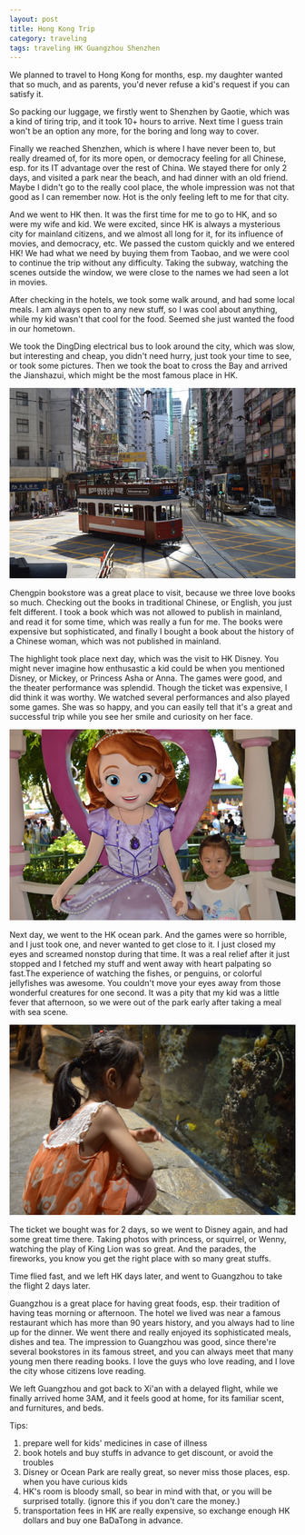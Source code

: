 ```yaml
---
layout: post
title: Hong Kong Trip
category: traveling
tags: traveling HK Guangzhou Shenzhen
---
```


We planned to travel to Hong Kong for months, esp. my daughter wanted that so much, and as parents, you'd never refuse a kid's request if you can satisfy it. 

So packing our luggage, we firstly went to Shenzhen by Gaotie, which was a kind of tiring trip, and it took 10+ hours to arrive. Next time I guess train won't be an option any more, for the boring and long way to cover.

Finally we reached Shenzhen, which is where I have never been to, but really dreamed of, for its more open, or democracy feeling for all Chinese, esp. for its IT advantage over the rest of China. We stayed there for only 2 days, and visited a park near the beach, and had dinner with an old friend. Maybe I didn't go to the really cool place, the whole impression was not that good as I can remember now. Hot is the only feeling left to me for that city.

And we went to HK then. It was the first time for me to go to HK, and so were my wife and kid. We were excited, since HK is always a mysterious city for mainland citizens, and we almost all long for it, for its influence of movies, and democracy, etc. We passed the custom quickly and we entered HK! We had what we need by buying them from Taobao, and we were cool to continue the trip without any difficulty. Taking the subway, watching the scenes outside the window, we were close to the names we had seen a lot in movies.

After checking in the hotels, we took some walk around, and had some local meals. I am always open to any new stuff, so I was cool about anything, while my kid wasn't that cool for the food. Seemed she just wanted the food in our hometown.

We took the DingDing electrical bus to look around the city, which was slow, but interesting and cheap, you didn't need hurry, just took your time to see, or took some pictures. Then we took the boat to cross the Bay and arrived the Jianshazui, which might be the most famous place in HK.

![Dingding](/assets/images/hk1.jpg)

Chengpin bookstore was a great place to visit, because we three love books so much. Checking out the books in traditional Chinese, or English, you just felt different. I took a book which was not allowed to publish in mainland, and read it for some time, which was really a fun for me. The books were expensive but sophisticated, and finally I bought a book about the history of a Chinese woman, which was not published in mainland.

The highlight took place next day, which was the visit to HK Disney. You might never imagine how enthusastic a kid could be when you mentioned Disney, or Mickey, or Princess Asha or Anna. The games were good, and the theater performance was splendid. Though the ticket was expensive, I did think it was worthy. We watched several performances and also played some games. She was so happy, and you can easily tell that it's a great and successful trip while you see her smile and curiosity on her face. 

![disney](/assets/images/hk3.jpg)

Next day, we went to the HK ocean park. And the games were so horrible, and I just took one, and never wanted to get close to it. I just closed my eyes and screamed nonstop during that time. It was a real relief after it just stopped and I fetched my stuff and went away with heart palpating so fast.The experience of watching the fishes, or penguins, or colorful jellyfishes was awesome. You couldn't move your eyes away from those wonderful creatures for one second. It was a pity that my kid was a little fever that afternoon, so we were out of the park early after taking a meal with sea scene.

![ocean](/assets/images/hk2.jpg)

The ticket we bought was for 2 days, so we went to Disney again, and had some great time there. Taking photos with princess, or squirrel, or Wenny, watching the play of King Lion was so great. And the parades, the fireworks, you know you get the right place with so many great stuffs.


Time flied fast, and we left HK days later, and went to Guangzhou to take the flight 2 days later. 

Guangzhou is a great place for having great foods, esp. their tradition of having teas morning or afternoon. The hotel we lived was near a famous restaurant which has more than 90 years history, and you always had to line up for the dinner. We went there and really enjoyed its sophisticated meals, dishes and tea. The impression to Guangzhou was good, since there're several bookstores in its famous street, and you can always meet that many young men there reading books. I love the guys who love reading, and I love the city whose citizens love reading.

We left Guangzhou and got back to Xi'an with a delayed flight, while we finally arrived home 3AM, and it feels good at home, for its familiar scent, and furnitures, and beds.


Tips:

1. prepare well for kids' medicines in case of illness
2. book hotels and buy stuffs in advance to get discount, or avoid the troubles
3. Disney or Ocean Park are really great, so never miss those places, esp. when you have curious kids
4. HK's room is bloody small, so bear in mind with that, or you will be surprised totally. (ignore this if you don't care the money.)
5. transportation fees in HK are really expensive, so exchange enough HK dollars and buy one BaDaTong in advance.

